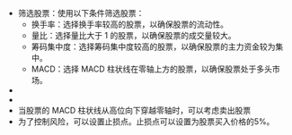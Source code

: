 - 筛选股票：使用以下条件筛选股票：
	- 换手率：选择换手率较高的股票，以确保股票的流动性。
	- 量比：选择量比大于 1 的股票，以确保股票的成交量较大。
	- 筹码集中度：选择筹码集中度较高的股票，以确保股票的主力资金较为集中。
	- MACD：选择 MACD 柱状线在零轴上方的股票，以确保股票处于多头市场。
-
-
- 当股票的 MACD 柱状线从高位向下穿越零轴时，可以考虑卖出股票
- 为了控制风险，可以设置止损点。止损点可以设置为股票买入价格的5%。